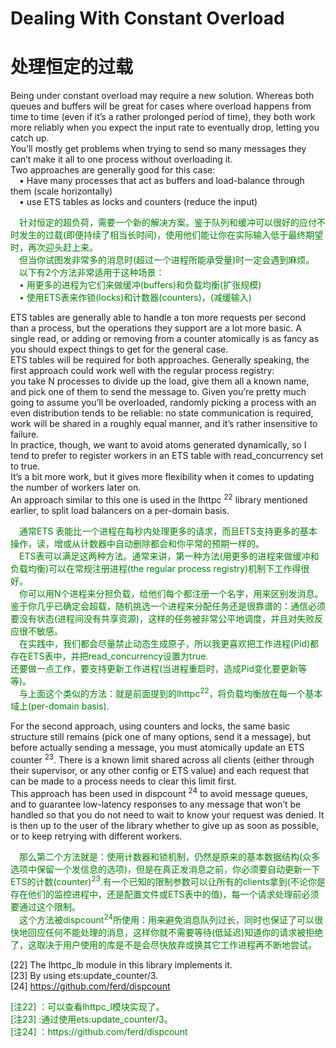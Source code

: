 # Dealing With Constant Overload
# 处理恒定的过载
Being under constant overload may require a new solution. Whereas both queues and buffers will be great for cases where overload happens from time to time (even if it’s a rather prolonged period of time), they both work more reliably when you expect the input rate to eventually drop, letting you catch up.<br>
You’ll mostly get problems when trying to send so many messages they can’t make it all to one process without overloading it.<br>
Two approaches are generally good for this case:<br>
&emsp;• Have many processes that act as buffers and load-balance through them (scale horizontally)<br>
&emsp;• use ETS tables as locks and counters (reduce the input)<br>
<p></p> <font color="green">
&emsp;针对恒定的超负荷，需要一个新的解决方案。鉴于队列和缓冲可以很好的应付不时发生的过载(即便持续了相当长时间)，使用他们能让你在实际输入低于最终期望时，再次迎头赶上来。<br>
&emsp;但当你试图发非常多的消息时(超过一个进程所能承受量)时一定会遇到麻烦。<br>
&emsp;以下有2个方法非常适用于这种场景：<br>
&emsp;•  用更多的进程为它们来做缓冲(buffers)和负载均衡(扩张规模)<br>
&emsp;•  使用ETS表来作锁(locks)和计数器(counters)，(减缓输入)<br>
</font> <p></p>

ETS tables are generally able to handle a ton more requests per second than a process, but the operations they support are a lot more basic. A single read, or adding or removing from a counter atomically is as fancy as you should expect things to get for the general case.<br>
ETS tables will be required for both approaches. Generally speaking, the first approach could work well with the regular process registry:<br>
you take N processes to divide up the load, give them all a known name, and pick one of them to send the message to. Given you’re pretty much going to assume you’ll be overloaded, randomly picking a process with an even distribution tends to be reliable: no state communication is required, work will be shared in a roughly equal manner, and it’s rather insensitive to failure.<br>
In practice, though, we want to avoid atoms generated dynamically, so I tend to prefer to register workers in an ETS table with read_concurrency set to true.<br>
 It’s a bit more work, but it gives more flexibility when it comes to updating the number of workers later on.<br>
 An approach similar to this one is used in the lhttpc <sup>22</sup> library mentioned earlier, to split load balancers on a per-domain basis.
<p></p> <font color="green">
&emsp;通常ETS 表能比一个进程在每秒内处理更多的请求，而且ETS支持更多的基本操作，读，增或从计数器中自动删除都会和你平常的预期一样的。<br>
&emsp;ETS表可以满足这两种方法。通常来讲，第一种方法(用更多的进程来做缓冲和负载均衡)可以在常规注册进程(the regular process registry)机制下工作得很好。<br>
&emsp;你可以用N个进程来分担负载，给他们每个都注册一个名字，用来区别发消息。鉴于你几乎已确定会超载，随机挑选一个进程来分配任务还是很靠谱的：通信必须要没有状态(进程间没有共享资源)，这样的任务被非常公平地调度，并且对失败反应很不敏感。<br>
&emsp;在实践中，我们都会尽量禁止动态生成原子，所以我更喜欢把工作进程(Pid)都存在ETS表中，并把read_concurrency设置为true.<br>
还要做一点工作，要支持更新工作进程(当进程重启时，造成Pid变化要更新等等)。<br>
&emsp;与上面这个类似的方法：就是前面提到的lhttpc<sup>22</sup>，将负载均衡放在每一个基本域上(per-domain basis).
</font> <p></p>
For the second approach, using counters and locks, the same basic structure still remains (pick one of many options, send it a message), but before actually sending a message, you must atomically update an ETS counter <sup>23</sup>. There is a known limit shared across all clients (either through their supervisor, or any other config or ETS value) and each request that can be made to a process needs to clear this limit first.<br>
This approach has been used in dispcount <sup>24</sup> to avoid message queues, and to guarantee low-latency responses to any message that won’t be handled so that you do not need to wait to know your request was denied. It is then up to the user of the library whether to give up as soon as possible, or to keep retrying with different workers.
<p></p> <font color="green">
&emsp;那么第二个方法就是：使用计数器和锁机制，仍然是原来的基本数据结构(众多选项中保留一个发信息的选项)，但是在真正发消息之前，你必须要自动更新一下ETS的计数(counter)<sup>23</sup>.有一个已知的限制参数可以让所有的clients拿到(不论你是存在他们的监控进程中，还是配置文件或ETS表中的值)，每一个请求处理前必须要通过这个限制。<br>
&emsp;这个方法被dispcount<sup>24</sup>所使用：用来避免消息队列过长，同时也保证了可以很快地回应任何不能处理的消息，这样你就不需要等待(低延迟)知道你的请求被拒绝了，这取决于用户使用的库是不是会尽快放弃或换其它工作进程再不断地尝试。
</font> <p></p>

[22] The lhttpc_lb module in this library implements it.<br>
[23] By using ets:update_counter/3.<br>
[24] https://github.com/ferd/dispcount <br>
<p></p> <font color="green">
[注22] ：可以查看lhttpc_l模块实现了。<br>
[注23] :通过使用ets:update_counter/3。<br>
[注24] ：https://github.com/ferd/dispcount <br>
</font> <p></p>


